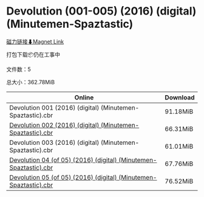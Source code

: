 # Devolution (001-005) (2016) (digital) (Minutemen-Spaztastic)

[磁力链接⬇Magnet Link](magnet:?xt=urn:btih:1801e6f5721ac1c07c57fbe2198760d4bf27d557&dn=Devolution%20%28001-005%29%20%282016%29%20%28digital%29%20%28Minutemen-Spaztastic%29)

打包下载📦仍在工事中

文件数：5

总大小：362.78MiB

Online | Download
--- | ---
Devolution 001 (2016) (digital) (Minutemen-Spaztastic).cbr | 91.18MiB
[Devolution 002 (2016) (digital) (Minutemen-Spaztastic).cbr](https://github.com/alicewish/markdown/blob/master/comic/Devolution-002-2016-digital-Minutemen-Spaztastic-cbr.md) | 66.31MiB
Devolution 003 (2016) (digital) (Minutemen-Spaztastic).cbr | 61.01MiB
[Devolution 04 (of 05) (2016) (digital) (Minutemen-Spaztastic).cbr](https://github.com/alicewish/markdown/blob/master/comic/Devolution-04-of-05-2016-digital-Minutemen-Spaztastic-cbr.md) | 67.76MiB
[Devolution 05 (of 05) (2016) (digital) (Minutemen-Spaztastic).cbr](https://github.com/alicewish/markdown/blob/master/comic/Devolution-05-of-05-2016-digital-Minutemen-Spaztastic-cbr.md) | 76.52MiB